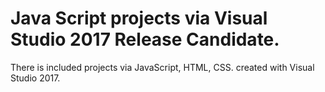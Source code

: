 # Java Script projects via Visual Studio 2017 Release Candidate.
There is included projects via JavaScript, HTML, CSS. created with Visual Studio 2017. 
